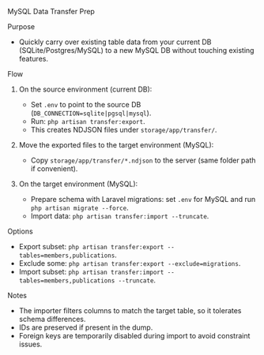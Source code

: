 MySQL Data Transfer Prep

Purpose
- Quickly carry over existing table data from your current DB (SQLite/Postgres/MySQL) to a new MySQL DB without touching existing features.

Flow
1) On the source environment (current DB):
   - Set `.env` to point to the source DB (`DB_CONNECTION=sqlite|pgsql|mysql`).
   - Run: `php artisan transfer:export`.
   - This creates NDJSON files under `storage/app/transfer/`.

2) Move the exported files to the target environment (MySQL):
   - Copy `storage/app/transfer/*.ndjson` to the server (same folder path if convenient).

3) On the target environment (MySQL):
   - Prepare schema with Laravel migrations: set `.env` for MySQL and run `php artisan migrate --force`.
   - Import data: `php artisan transfer:import --truncate`.

Options
- Export subset: `php artisan transfer:export --tables=members,publications`.
- Exclude some: `php artisan transfer:export --exclude=migrations`.
- Import subset: `php artisan transfer:import --tables=members,publications --truncate`.

Notes
- The importer filters columns to match the target table, so it tolerates schema differences.
- IDs are preserved if present in the dump.
- Foreign keys are temporarily disabled during import to avoid constraint issues.

